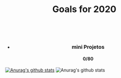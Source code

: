 
<h1 align="center">Goals for 2020</h1>
<br/>
<br/>
<br/>

-   <div  align="center"> <h3>mini Projetos</h4> <h4 >0/80</h3></div> 

[![Anurag's github stats](https://github-readme-stats.vercel.app/api?username=ArthurMaverick)](https://github.com/anuraghazra/githubreadmestats)
![Anurag's github stats](https://github-readme-stats.vercel.app/api?username=ArthurMaverick&hide=stars,contribs,prs&show_icons=true&theme=radical)

                   



